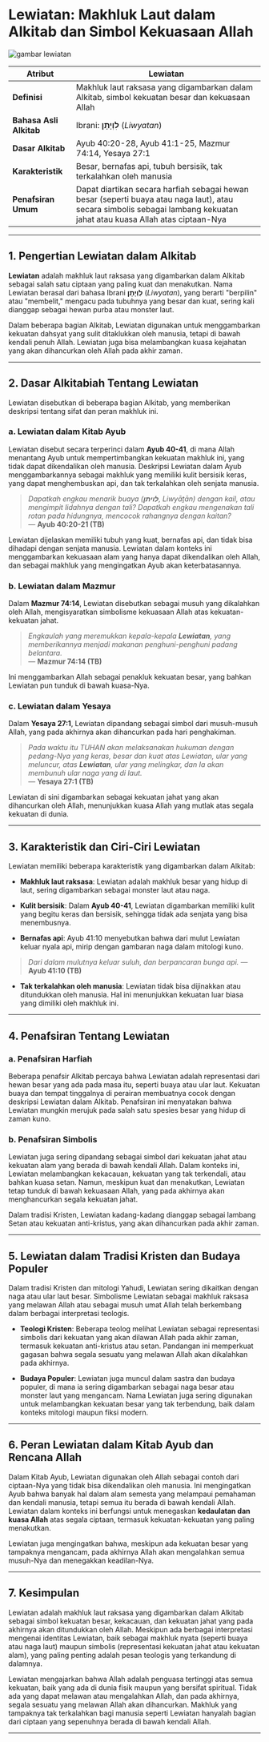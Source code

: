# Lewiatan: Makhluk Laut dalam Alkitab dan Simbol Kekuasaan Allah

![gambar lewiatan](konten/img/entitas/lewiatan.jpg)

| **Atribut** | Lewiatan |
|---|---|
| **Definisi** | Makhluk laut raksasa yang digambarkan dalam Alkitab, simbol kekuatan besar dan kekuasaan Allah |
| **Bahasa Asli Alkitab** | Ibrani: **לִוְיָתָן** (*Liwyatan*) |
| **Dasar Alkitab** | Ayub 40:20-28, Ayub 41:1-25, Mazmur 74:14, Yesaya 27:1 |
| **Karakteristik** | Besar, bernafas api, tubuh bersisik, tak terkalahkan oleh manusia |
| **Penafsiran Umum** | Dapat diartikan secara harfiah sebagai hewan besar (seperti buaya atau naga laut), atau secara simbolis sebagai lambang kekuatan jahat atau kuasa Allah atas ciptaan-Nya |

---

## 1. Pengertian Lewiatan dalam Alkitab

**Lewiatan** adalah makhluk laut raksasa yang digambarkan dalam Alkitab sebagai salah satu ciptaan yang paling kuat dan menakutkan. Nama Lewiatan berasal dari bahasa Ibrani **לִוְיָתָן** (*Liwyatan*), yang berarti "berpilin" atau "membelit," mengacu pada tubuhnya yang besar dan kuat, sering kali dianggap sebagai hewan purba atau monster laut.

Dalam beberapa bagian Alkitab, Lewiatan digunakan untuk menggambarkan kekuatan dahsyat yang sulit ditaklukkan oleh manusia, tetapi di bawah kendali penuh Allah. Lewiatan juga bisa melambangkan kuasa kejahatan yang akan dihancurkan oleh Allah pada akhir zaman.

---

## 2. Dasar Alkitabiah Tentang Lewiatan

Lewiatan disebutkan di beberapa bagian Alkitab, yang memberikan deskripsi tentang sifat dan peran makhluk ini.

### a. Lewiatan dalam Kitab Ayub

Lewiatan disebut secara terperinci dalam **Ayub 40-41**, di mana Allah menantang Ayub untuk mempertimbangkan kekuatan makhluk ini, yang tidak dapat dikendalikan oleh manusia. Deskripsi Lewiatan dalam Ayub menggambarkannya sebagai makhluk yang memiliki kulit bersisik keras, yang dapat menghembuskan api, dan tak terkalahkan oleh senjata manusia.

> *Dapatkah engkau menarik buaya (**לויתן**, Liwyāṯān) dengan kail, atau mengimpit lidahnya dengan tali?*
> *Dapatkah engkau mengenakan tali rotan pada hidungnya, mencocok rahangnya dengan kaitan?*  
> — **Ayub 40:20-21 (TB)**

Lewiatan dijelaskan memiliki tubuh yang kuat, bernafas api, dan tidak bisa dihadapi dengan senjata manusia. Lewiatan dalam konteks ini menggambarkan kekuasaan alam yang hanya dapat dikendalikan oleh Allah, dan sebagai makhluk yang mengingatkan Ayub akan keterbatasannya.

### b. Lewiatan dalam Mazmur

Dalam **Mazmur 74:14**, Lewiatan disebutkan sebagai musuh yang dikalahkan oleh Allah, mengisyaratkan simbolisme kekuasaan Allah atas kekuatan-kekuatan jahat.

> *Engkaulah yang meremukkan kepala-kepala **Lewiatan**, yang memberikannya menjadi makanan penghuni-penghuni padang belantara.*  
> — **Mazmur 74:14 (TB)**

Ini menggambarkan Allah sebagai penakluk kekuatan besar, yang bahkan Lewiatan pun tunduk di bawah kuasa-Nya.

### c. Lewiatan dalam Yesaya

Dalam **Yesaya 27:1**, Lewiatan dipandang sebagai simbol dari musuh-musuh Allah, yang pada akhirnya akan dihancurkan pada hari penghakiman.

> *Pada waktu itu TUHAN akan melaksanakan hukuman dengan pedang-Nya yang keras, besar dan kuat atas Lewiatan, ular yang meluncur, atas **Lewiatan**, ular yang melingkar, dan Ia akan membunuh ular naga yang di laut.*  
> — **Yesaya 27:1 (TB)**

Lewiatan di sini digambarkan sebagai kekuatan jahat yang akan dihancurkan oleh Allah, menunjukkan kuasa Allah yang mutlak atas segala kekuatan di dunia.

---

## 3. Karakteristik dan Ciri-Ciri Lewiatan

Lewiatan memiliki beberapa karakteristik yang digambarkan dalam Alkitab:

- **Makhluk laut raksasa**: Lewiatan adalah makhluk besar yang hidup di laut, sering digambarkan sebagai monster laut atau naga.
  
- **Kulit bersisik**: Dalam **Ayub 40-41**, Lewiatan digambarkan memiliki kulit yang begitu keras dan bersisik, sehingga tidak ada senjata yang bisa menembusnya.
  
- **Bernafas api**: Ayub 41:10 menyebutkan bahwa dari mulut Lewiatan keluar nyala api, mirip dengan gambaran naga dalam mitologi kuno.

> *Dari dalam mulutnya keluar suluh, dan berpancaran bunga api.*
> — **Ayub 41:10 (TB)**
  
- **Tak terkalahkan oleh manusia**: Lewiatan tidak bisa dijinakkan atau ditundukkan oleh manusia. Hal ini menunjukkan kekuatan luar biasa yang dimiliki oleh makhluk ini.

---

## 4. Penafsiran Tentang Lewiatan

### a. Penafsiran Harfiah

Beberapa penafsir Alkitab percaya bahwa Lewiatan adalah representasi dari hewan besar yang ada pada masa itu, seperti buaya atau ular laut. Kekuatan buaya dan tempat tinggalnya di perairan membuatnya cocok dengan deskripsi Lewiatan dalam Alkitab. Penafsiran ini menyatakan bahwa Lewiatan mungkin merujuk pada salah satu spesies besar yang hidup di zaman kuno.

### b. Penafsiran Simbolis

Lewiatan juga sering dipandang sebagai simbol dari kekuatan jahat atau kekuatan alam yang berada di bawah kendali Allah. Dalam konteks ini, Lewiatan melambangkan kekacauan, kekuatan yang tak terkendali, atau bahkan kuasa setan. Namun, meskipun kuat dan menakutkan, Lewiatan tetap tunduk di bawah kekuasaan Allah, yang pada akhirnya akan menghancurkan segala kekuatan jahat.

Dalam tradisi Kristen, Lewiatan kadang-kadang dianggap sebagai lambang Setan atau kekuatan anti-kristus, yang akan dihancurkan pada akhir zaman.

---

## 5. Lewiatan dalam Tradisi Kristen dan Budaya Populer

Dalam tradisi Kristen dan mitologi Yahudi, Lewiatan sering dikaitkan dengan naga atau ular laut besar. Simbolisme Lewiatan sebagai makhluk raksasa yang melawan Allah atau sebagai musuh umat Allah telah berkembang dalam berbagai interpretasi teologis.

- **Teologi Kristen**: Beberapa teolog melihat Lewiatan sebagai representasi simbolis dari kekuatan yang akan dilawan Allah pada akhir zaman, termasuk kekuatan anti-kristus atau setan. Pandangan ini memperkuat gagasan bahwa segala sesuatu yang melawan Allah akan dikalahkan pada akhirnya.
  
- **Budaya Populer**: Lewiatan juga muncul dalam sastra dan budaya populer, di mana ia sering digambarkan sebagai naga besar atau monster laut yang mengancam. Nama Lewiatan juga sering digunakan untuk melambangkan kekuatan besar yang tak terbendung, baik dalam konteks mitologi maupun fiksi modern.

---

## 6. Peran Lewiatan dalam Kitab Ayub dan Rencana Allah

Dalam Kitab Ayub, Lewiatan digunakan oleh Allah sebagai contoh dari ciptaan-Nya yang tidak bisa dikendalikan oleh manusia. Ini mengingatkan Ayub bahwa banyak hal dalam alam semesta yang melampaui pemahaman dan kendali manusia, tetapi semua itu berada di bawah kendali Allah. Lewiatan dalam konteks ini berfungsi untuk menegaskan **kedaulatan dan kuasa Allah** atas segala ciptaan, termasuk kekuatan-kekuatan yang paling menakutkan.

Lewiatan juga mengingatkan bahwa, meskipun ada kekuatan besar yang tampaknya mengancam, pada akhirnya Allah akan mengalahkan semua musuh-Nya dan menegakkan keadilan-Nya.

---

## 7. Kesimpulan

Lewiatan adalah makhluk laut raksasa yang digambarkan dalam Alkitab sebagai simbol kekuatan besar, kekacauan, dan kekuatan jahat yang pada akhirnya akan ditundukkan oleh Allah. Meskipun ada berbagai interpretasi mengenai identitas Lewiatan, baik sebagai makhluk nyata (seperti buaya atau naga laut) maupun simbolis (representasi kekuatan jahat atau kekuatan alam), yang paling penting adalah pesan teologis yang terkandung di dalamnya.

Lewiatan mengajarkan bahwa Allah adalah penguasa tertinggi atas semua kekuatan, baik yang ada di dunia fisik maupun yang bersifat spiritual. Tidak ada yang dapat melawan atau mengalahkan Allah, dan pada akhirnya, segala sesuatu yang melawan Allah akan dihancurkan. Makhluk yang tampaknya tak terkalahkan bagi manusia seperti Lewiatan hanyalah bagian dari ciptaan yang sepenuhnya berada di bawah kendali Allah.

---
